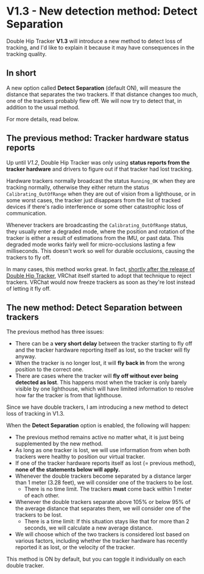 ﻿# V1.3 - New detection method: Detect Separation

Double Hip Tracker **V1.3** will introduce a new method to detect loss of tracking, and I'd like to explain it because
it may have consequences in the tracking quality.

## In short

A new option called **Detect Separation** (default ON), will measure the distance that separates the two trackers. If
that distance changes too much, one of the trackers probably flew off. We will now try to detect that, in addition to the usual method.

For more details, read below.

## The previous method: Tracker hardware status reports

Up until *V1.2*, Double Hip Tracker was only using **status reports from the tracker hardware** and drivers to figure out
if that tracker had lost tracking.

Hardware trackers normally broadcast the status `Running_OK` when they are tracking normally,
otherwise they either return the status `Calibrating_OutOfRange` when they are out of vision from a lighthouse,
or in some worst cases, the tracker just disappears from the list of tracked devices if there's radio interference or some other catastrophic
loss of communication.

Whenever trackers are broadcasting the `Calibrating_OutOfRange` status, they usually enter a degraded mode, where the position and rotation of the tracker is
either a result of estimations from the IMU, or past data. This degraded mode works fairly well for micro-occlusions lasting a few milliseconds.
This doesn't work so well for durable occlusions, causing the trackers to fly off.

In many cases, this method works great. In fact, [shortly after the release of Double Hip Tracker](https://x.com/vr_hai/status/1678082423601479681),
VRChat itself started to adopt that technique to reject trackers. VRChat would now freeze trackers as soon as they're lost instead of letting it fly off.

## The new method: Detect Separation between trackers

The previous method has three issues:
- There can be a **very short delay** between the tracker starting to fly off and the tracker hardware reporting itself as lost, so the tracker will fly anyway. 
- When the tracker is no longer lost, it will **fly back in** from the wrong position to the correct one.
- There are cases where the tracker will **fly off without ever being detected as lost**. This happens most when the tracker is
  only barely visible by one lighthouse, which will have limited information to resolve how far the tracker is from that lighthouse.

Since we have double trackers, I am introducing a new method to detect loss of tracking in V1.3.

When the **Detect Separation** option is enabled, the following will happen:
- The previous method remains active no matter what, it is just being supplemented by the new method.
- As long as one tracker is lost, we will use information from when both trackers were healthy to position our virtual tracker.
- If one of the tracker hardware reports itself as lost (= previous method), **none of the statements below will apply.**
- Whenever the double trackers become separated by a distance larger than 1 meter (3.28 feet), we will consider one of the trackers to be lost.
  - There is no time limit. The trackers **must** come back within 1 meter of each other.
- Whenever the double trackers separate above 105% or below 95% of the average distance that separates them, we will consider one of the trackers to be lost.
  - There is a time limit: If this situation stays like that for more than 2 seconds, we will calculate a new average distance.
- We will choose which of the two trackers is considered lost based on various factors, including whether the tracker hardware has recently reported it as lost, or the velocity of the tracker.

This method is ON by default, but you can toggle it individually on each double tracker.
